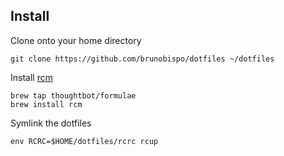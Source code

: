 Install
-------

Clone onto your home directory

	git clone https://github.com/brunobispo/dotfiles ~/dotfiles

Install [rcm](https://github.com/thoughtbot/rcm)

	brew tap thoughtbot/formulae
	brew install rcm

Symlink the dotfiles

	env RCRC=$HOME/dotfiles/rcrc rcup


